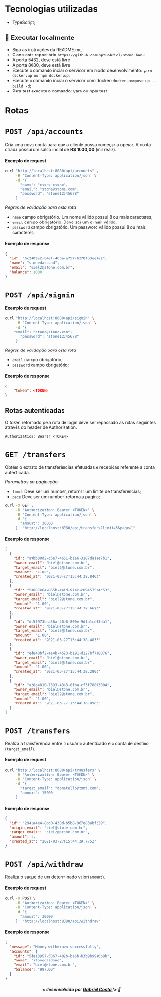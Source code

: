 # Tecnologias utilizadas

- TypeScript;

## 🔧 Executar localmente

- Siga as instruções da README.md;
- Clone este repositório `https://github.com/sptGabriel/stone-bank`;
- A porta 5432, deve está livre
- A porta 8080, deve está livre
- Execute o comando inciar o servidor em modo desenvolvimento: `yarn docker:up ou npm docker:up`;
- Execute o comando inciar o servidor com docker: `docker-compose up --build -d`;
- Para test execute o comando: yarn ou npm test

# Rotas

# `POST /api/accounts`

Cria uma nova conta para que a cliente possa começar a operar. A conta criada possui um saldo incial de **R$ 1000,00** (mil reais).

#### Exemplo de request

```sh
curl "http://localhost:8080/api/accounts" \
     -H 'Content-Type: application/json' \
     -d '{
       "name": "stone stone",
       "email": "stone@stone.com",
       "password": "stone12345678"
     }'

```

_Regras de validação para esta rota_

- `name` campo obrigatório. Um nome válido possui 8 ou mais caracteres;
- `email` campo obrigatório. Deve ser um e-mail válido;
- `password` campo obrigatório. Um password válido possui 8 ou mais caracteres;

#### Exemplo de response

```json
{
  "id": "6c2409e2-b4ef-463a-a757-6378fb3ee9a2",
  "name": "stonedasdsad",
  "email": "biel2@stone.com.br",
  "balance": 1000
}
```

# `POST /api/signin`

#### Exemplo de request

```sh
curl "http://localhost:8080/api/signin" \
     -H 'Content-Type: application/json' \
     -d '{
 	"email": "stone@stone.com",
       "password": "stone12345678"
     }'

```

_Regras de validação para esta rota_

- `email` campo obrigatório;
- `password` campo obrigatório;

#### Exemplo de response

```json
{
    "token": <TOKEN>
}
```

## Rotas autenticadas

O token retornado pela rota de login deve ser repassado as rotas seguintes através do header de Authorization.

```
Authorization: Bearer <TOKEN>
```

# `GET /transfers`

Obtém o extrato de transferências efetuadas e recebidas referente a conta autenticada.

_Parametros da paginação_

- `limit` Deve ser um number, retornar um limite de transferências;
- `page` Deve ser um number, retorna a pagina;

```sh
curl -X GET \
     -H 'Authorization: Bearer <TOKEN>' \
     -H 'Content-Type: application/json' \
     -d '{
       "amount": 30000
     }' "http://localhost:8080/api/transfers?limit=5&page=1"

```

#### Exemplo de response

```json
[
  {
    "id": "a9bb80d2-c5e7-4661-b1e6-3187da1ae7b1",
    "owner_email": "biel@stone.com.br",
    "target_email": "biel2@stone.com.br",
    "amount": "1.00",
    "created_at": "2021-03-27T15:44:38.846Z"
  },
  {
    "id": "58887e64-865b-4e1d-91ac-c094575b4c53",
    "owner_email": "biel@stone.com.br",
    "target_email": "biel2@stone.com.br",
    "amount": "1.00",
    "created_at": "2021-03-27T15:44:38.662Z"
  },
  {
    "id": "dc5f973b-a56a-40e6-800e-9dfa1ce93da1",
    "owner_email": "biel@stone.com.br",
    "target_email": "biel2@stone.com.br",
    "amount": "1.00",
    "created_at": "2021-03-27T15:44:38.483Z"
  },
  {
    "id": "ed848bf2-ae4b-4523-b191-d127bf788076",
    "owner_email": "biel@stone.com.br",
    "target_email": "biel2@stone.com.br",
    "amount": "1.00",
    "created_at": "2021-03-27T15:44:38.290Z"
  },
  {
    "id": "a28a4810-7393-43a3-8fba-cf3f78893004",
    "owner_email": "biel@stone.com.br",
    "target_email": "biel2@stone.com.br",
    "amount": "1.00",
    "created_at": "2021-03-27T15:44:38.098Z"
  }
]
```

# `POST /transfers`

Realiza a transferência entre o usuário autenticado e a conta de destino (`target_email`).

#### Exemplo de request

```sh
curl "http://localhost:8080/api/transfers" \
     -H 'Authorization: Bearer <TOKEN>' \
     -H 'Content-Type: application/json' \
     -d '{
       "target_email": "donatello@tmnt.com",
       "amount": 15000
     }'

```

#### Exemplo de response

```json
{
  "id": "2941a4e4-8dd0-438d-b5b8-967e83abf229",
  "origin_email": "biel@stone.com.br",
  "target_email": "biel2@stone.com.br",
  "amount": 1,
  "created_at": "2021-03-27T15:44:39.775Z"
}
```

# `POST /api/withdraw`

Realiza o saque de um determinado valor(`amount`).

#### Exemplo de request

```sh
curl -X POST \
     -H 'Authorization: Bearer <TOKEN>' \
     -H 'Content-Type: application/json' \
     -d '{
       "amount": 30000
     }' "http://localhost:8080/api/withdraw"

```

#### Exemplo de response

```json
{
  "message": "Money withdrawn successfully",
  "accounts": {
    "id": "5da13957-5067-402b-ba6b-b3b9b99a0b8b",
    "name": "stonedasdsad",
    "email": "biel@stone.com.br",
    "balance": "997.00"
  }
}
```

##### <p align="center"> <strong> < desenvolvido por <a href="https://github.com/sptGabrie/">Gabriel Costa</a> /> </strong> 👋
